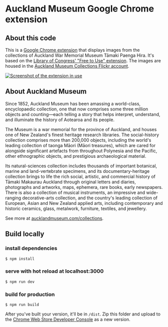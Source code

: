 Auckland Museum Google Chrome extension
===========

About this code
-----

This is a [Google Chrome extension](http://aucklandmuseum.com/collections-extension) that displays images from the collections of Auckland War Memorial Museum Tāmaki Paenga Hira. It's based on the [Library of Congress' "Free to Use" extension](https://blogs.loc.gov/thesignal/2018/08/explore-historical-images-through-the-library-of-congress-free-to-use-browser-extension/). The images are housed in the [Auckland Museum Collections Flickr account](https://www.flickr.com/photos/aucklandmuseum_collections/albums/with/72157713787050202).

[![Screenshot of the extension in use](https://user-images.githubusercontent.com/12046008/79305707-fe0ea680-7f47-11ea-8259-c1dc9449a7a2.jpg)](https://chrome.google.com/webstore/detail/auckland-museum-collectio/hbbhohgdcbfbjljeoflljbeiocnhdfag)

About Auckland Museum
-----

Since 1852, Auckland Museum has been amassing a world-class, encyclopaedic collection, one that now comprises some three million objects and counting—each telling a story that helps interpret, understand, and illuminate the history of Aotearoa and its people.

The Museum is a war memorial for the province of Auckland, and houses one of New Zealand's finest heritage research libraries. The social-history collection comprises more than 200,000 objects, including the world's leading collection of taonga Māori (Māori treasures), which are cared for alongside significant artefacts from throughout Polynesia and the Pacific, other ethnographic objects, and prestigious archaeological material.

Its natural-sciences collection includes thousands of important botanical, marine and land-vertebrate specimens, and its documentary-heritage collection brings to life the rich social, artistic, and commercial history of Tāmaki Makaurau Auckland through original letters and diaries, photographs and artworks, maps, ephemera, rare books, early newspapers. There is also a collection of musical instruments, an impressive and wide-ranging decorative-arts collection, and the country's leading collection of European, Asian and New Zealand applied arts, including contemporary and historic ceramics, glass, metalwork, furniture, textiles, and jewellery.

See more at [aucklandmuseum.com/collections](http://aucklandmuseum.com/collections).

Build locally
-----

### install dependencies

`$ npm install`

### serve with hot reload at localhost:3000

`$ npm run dev`

### build for production

`$ npm run build`

After you've built your version, it'll be in `/dist`. Zip this folder and upload to the [Chrome Web Store Developer Console](https://chrome.google.com/webstore/devconsole/) as a new version.
